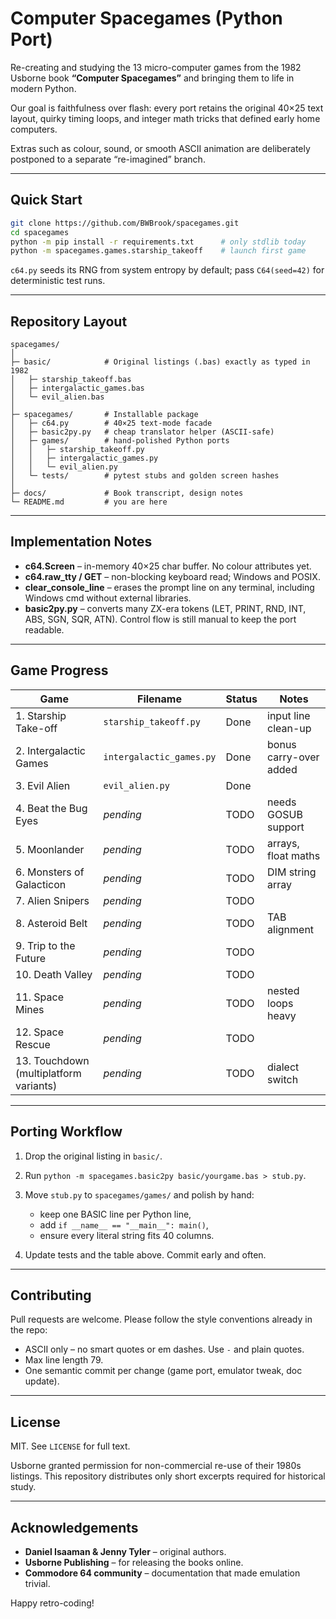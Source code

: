 # Computer Spacegames (Python Port)
Re-creating and studying the 13 micro-computer games from the 1982 Usborne
book **“Computer Spacegames”** and bringing them to life in modern Python.

Our goal is faithfulness over flash: every port retains the original 40×25
text layout, quirky timing loops, and integer math tricks that defined early
home computers.  

Extras such as colour, sound, or smooth ASCII animation are
deliberately postponed to a separate “re-imagined” branch.

---

## Quick Start

```bash
git clone https://github.com/BWBrook/spacegames.git
cd spacegames
python -m pip install -r requirements.txt      # only stdlib today
python -m spacegames.games.starship_takeoff    # launch first game
````

`c64.py` seeds its RNG from system entropy by default; pass
`C64(seed=42)` for deterministic test runs.

---

## Repository Layout

```
spacegames/
│
├─ basic/            # Original listings (.bas) exactly as typed in 1982
│   ├─ starship_takeoff.bas
│   ├─ intergalactic_games.bas
│   └─ evil_alien.bas
│
├─ spacegames/       # Installable package
│   ├─ c64.py        # 40×25 text-mode facade
│   ├─ basic2py.py   # cheap translator helper (ASCII-safe)
│   ├─ games/        # hand-polished Python ports
│   │   ├─ starship_takeoff.py
│   │   ├─ intergalactic_games.py
│   │   └─ evil_alien.py
│   └─ tests/        # pytest stubs and golden screen hashes
│
├─ docs/             # Book transcript, design notes
└─ README.md         # you are here
```

---

## Implementation Notes

* **c64.Screen** – in-memory 40×25 char buffer.  No colour attributes yet.
* **c64.raw_tty / GET** – non-blocking keyboard read; Windows and POSIX.
* **clear_console_line** – erases the prompt line on any terminal,
  including Windows cmd without external libraries.
* **basic2py.py** – converts many ZX-era tokens (LET, PRINT, RND, INT,
  ABS, SGN, SQR, ATN).  Control flow is still manual to keep the port
  readable.

---

## Game Progress

| Game                                   | Filename                 | Status | Notes                  |
| -------------------------------------- | ------------------------ | ------ | ---------------------- |
| 1. Starship Take-off                   | `starship_takeoff.py`    | Done   | input line clean-up    |
| 2. Intergalactic Games                 | `intergalactic_games.py` | Done   | bonus carry-over added |
| 3. Evil Alien                          | `evil_alien.py`          | Done   |                        |
| 4. Beat the Bug Eyes                   | *pending*                | TODO   | needs GOSUB support    |
| 5. Moonlander                          | *pending*                | TODO   | arrays, float maths    |
| 6. Monsters of Galacticon              | *pending*                | TODO   | DIM string array       |
| 7. Alien Snipers                       | *pending*                | TODO   |                        |
| 8. Asteroid Belt                       | *pending*                | TODO   | TAB alignment          |
| 9. Trip to the Future                  | *pending*                | TODO   |                        |
| 10. Death Valley                       | *pending*                | TODO   |                        |
| 11. Space Mines                        | *pending*                | TODO   | nested loops heavy     |
| 12. Space Rescue                       | *pending*                | TODO   |                        |
| 13. Touchdown (multiplatform variants) | *pending*                | TODO   | dialect switch         |


---

## Porting Workflow

1. Drop the original listing in `basic/`.
2. Run `python -m spacegames.basic2py basic/yourgame.bas > stub.py`.
3. Move `stub.py` to `spacegames/games/` and polish by hand:

   * keep one BASIC line per Python line,
   * add `if __name__ == "__main__": main()`,
   * ensure every literal string fits 40 columns.
4. Update tests and the table above.  Commit early and often.

---

## Contributing

Pull requests are welcome.  Please follow the style conventions already in
the repo:

* ASCII only – no smart quotes or em dashes.  Use `-` and plain quotes.
* Max line length 79.
* One semantic commit per change (game port, emulator tweak, doc update).

---

## License

MIT.  See `LICENSE` for full text.

Usborne granted permission for non-commercial re-use of their 1980s
listings. This repository distributes only short excerpts required for
historical study.

---

## Acknowledgements

* **Daniel Isaaman & Jenny Tyler** – original authors.
* **Usborne Publishing** – for releasing the books online.
* **Commodore 64 community** – documentation that made emulation trivial.

Happy retro-coding!
